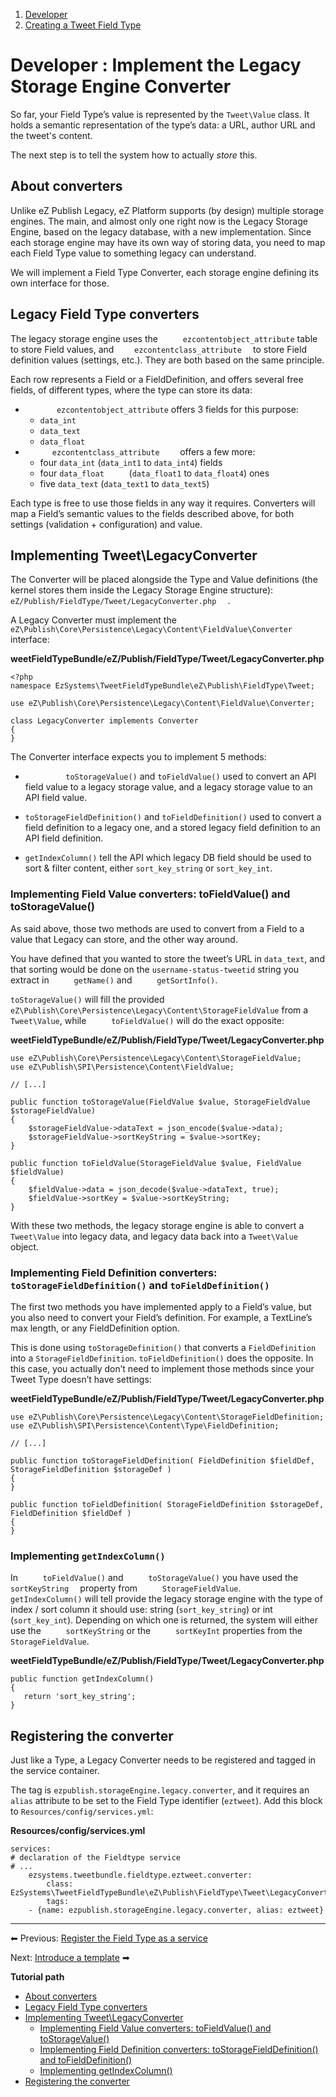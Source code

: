 1.  <span>[Developer](index)</span>
2.  <span>[Creating a Tweet Field Type](Creating-a-Tweet-Field-Type)</span>

<span id="title-text"> Developer : Implement the Legacy Storage Engine Converter </span>
========================================================================================



So far, your Field Type’s value is represented by the `Tweet\Value` class. It holds a semantic representation of the type’s data: a URL, author URL and the tweet's content.

The next step is to tell the system how to actually *store* this.

About converters
----------------

Unlike eZ Publish Legacy, eZ Platform supports (by design) multiple storage engines. The main, and almost only one right now is the Legacy Storage Engine, based on the legacy database, with a new implementation. Since each storage engine may have its own way of storing data, you need to map each Field Type value to something legacy can understand.

We will implement a Field Type Converter, each storage engine defining its own interface for those.

Legacy Field Type converters
----------------------------

The legacy storage engine uses the `     ezcontentobject_attribute` table to store Field values, and `     ezcontentclass_attribute   ` to store Field definition values (settings, etc.). They are both based on the same principle.

Each row represents a Field or a FieldDefinition, and offers several free fields, of different types, where the type can store its data:

-   `       ezcontentobject_attribute` offers 3 fields for this purpose:
    -   `data_int     `
    -   `data_text `
    -   `data_float     `
-   `       ezcontentclass_attribute     ` offers a few more:
    -   four `data_int` (`data_int1` to `data_int4`) fields
    -   four `data_float     `  (`data_float1` to `data_float4`) ones
    -   five `data_text` (`data_text1` to `data_text5`)

Each type is free to use those fields in any way it requires. Converters will map a Field’s semantic values to the fields described above, for both settings (validation + configuration) and value.

Implementing Tweet\\LegacyConverter
-----------------------------------

The Converter will be placed alongside the Type and Value definitions (the kernel stores them inside the Legacy Storage Engine structure): `     eZ/Publish/FieldType/Tweet/LegacyConverter.php   ` .

A Legacy Converter must implement the `eZ\Publish\Core\Persistence\Legacy\Content\FieldValue\Converter` interface:

**weetFieldTypeBundle/eZ/Publish/FieldType/Tweet/LegacyConverter.php**

``` brush:
<?php
namespace EzSystems\TweetFieldTypeBundle\eZ\Publish\FieldType\Tweet;

use eZ\Publish\Core\Persistence\Legacy\Content\FieldValue\Converter;

class LegacyConverter implements Converter
{
}
```

The Converter interface expects you to implement 5 methods:

-   `         toStorageValue()` and `toFieldValue()`
    used to convert an API field value to a legacy storage value, and a legacy storage value to an API field value.  

-   `toStorageFieldDefinition()` and `toFieldDefinition()`
    used to convert a field definition to a legacy one, and a stored legacy field definition to an API field definition.

-   `getIndexColumn()`
    tell the API which legacy DB field should be used to sort & filter content, either `sort_key_string` or `sort_key_int`.

### Implementing Field Value converters: toFieldValue() and toStorageValue()

As said above, those two methods are used to convert from a Field to a value that Legacy can store, and the other way around.

You have defined that you wanted to store the tweet’s URL in `data_text`, and that sorting would be done on the `username-status-tweetid` string you extract in `     getName()` and `     getSortInfo()`. 

`toStorageValue()` will fill the provided `eZ\Publish\Core\Persistence\Legacy\Content\StorageFieldValue` from a `     Tweet\Value`, while `     toFieldValue()` will do the exact opposite:

**weetFieldTypeBundle/eZ/Publish/FieldType/Tweet/LegacyConverter.php**

``` brush:
use eZ\Publish\Core\Persistence\Legacy\Content\StorageFieldValue;
use eZ\Publish\SPI\Persistence\Content\FieldValue;

// [...]

public function toStorageValue(FieldValue $value, StorageFieldValue $storageFieldValue)
{
    $storageFieldValue->dataText = json_encode($value->data);
    $storageFieldValue->sortKeyString = $value->sortKey;
}

public function toFieldValue(StorageFieldValue $value, FieldValue $fieldValue)
{
    $fieldValue->data = json_decode($value->dataText, true);
    $fieldValue->sortKey = $value->sortKeyString;
}
```

With these two methods, the legacy storage engine is able to convert a `Tweet\Value` into legacy data, and legacy data back into a `Tweet\Value` object.

### Implementing Field Definition converters: `toStorageFieldDefinition()` and `toFieldDefinition()`

The first two methods you have implemented apply to a Field’s value, but you also need to convert your Field’s definition. For example, a TextLine’s max length, or any FieldDefinition option.

This is done using `toStorageDefinition()` that converts a `FieldDefinition` into a `StorageFieldDefinition`. `toFieldDefinition()` does the opposite. In this case, you actually don’t need to implement those methods since your Tweet Type doesn’t have settings:

**weetFieldTypeBundle/eZ/Publish/FieldType/Tweet/LegacyConverter.php**

``` brush:
use eZ\Publish\Core\Persistence\Legacy\Content\StorageFieldDefinition;
use eZ\Publish\SPI\Persistence\Content\Type\FieldDefinition;

// [...]

public function toStorageFieldDefinition( FieldDefinition $fieldDef, StorageFieldDefinition $storageDef )
{
}
 
public function toFieldDefinition( StorageFieldDefinition $storageDef, FieldDefinition $fieldDef )
{
}
```

### Implementing `getIndexColumn()`

In `     toFieldValue()` and `     toStorageValue()` you have used the `     sortKeyString   ` property from `     StorageFieldValue`. `     getIndexColumn()` will tell provide the legacy storage engine with the type of index / sort column it should use: string (`sort_key_string`) or int (`sort_key_int`). Depending on which one is returned, the system will either use the `     sortKeyString` or the `     sortKeyInt` properties from the `     StorageFieldValue`.

**weetFieldTypeBundle/eZ/Publish/FieldType/Tweet/LegacyConverter.php**

``` brush:
public function getIndexColumn()
{
   return 'sort_key_string';
}
```

Registering the converter
-------------------------

Just like a Type, a Legacy Converter needs to be registered and tagged in the service container.

The tag is `ezpublish.storageEngine.legacy.converter`, and it requires an `alias` attribute to be set to the Field Type identifier (`eztweet`). Add this block to  `Resources/config/services.yml`:

**Resources/config/services.yml**

``` brush:
services:
# declaration of the Fieldtype service
# ...
    ezsystems.tweetbundle.fieldtype.eztweet.converter:
        class: EzSystems\TweetFieldTypeBundle\eZ\Publish\FieldType\Tweet\LegacyConverter
        tags:
    - {name: ezpublish.storageEngine.legacy.converter, alias: eztweet}
```

 

------------------------------------------------------------------------

 

 <span class="char" title="Leftwards Black Arrow">⬅</span> Previous: [Register the Field Type as a service](Register-the-Field-Type-as-a-service)

Next: <span class="confluence-link" title="Black Rightwards Arrow"> [Introduce a template](Introduce-a-template) ➡</span>

**Tutorial path**

 

 

-   [About converters](#ImplementtheLegacyStorageEngineConverter-Aboutconverters)
-   [Legacy Field Type converters](#ImplementtheLegacyStorageEngineConverter-LegacyFieldTypeconverters)
-   [Implementing Tweet\\LegacyConverter](#ImplementtheLegacyStorageEngineConverter-ImplementingTweet\LegacyConverter)
    -   [Implementing Field Value converters: toFieldValue() and toStorageValue()](#ImplementtheLegacyStorageEngineConverter-ImplementingFieldValueconverters:toFieldValue()andtoStorageValue())
    -   [Implementing Field Definition converters: toStorageFieldDefinition() and toFieldDefinition()](#ImplementtheLegacyStorageEngineConverter-ImplementingFieldDefinitionconverters:toStorageFieldDefinition()andtoFieldDefinition())
    -   [Implementing getIndexColumn()](#ImplementtheLegacyStorageEngineConverter-ImplementinggetIndexColumn())
-   [Registering the converter](#ImplementtheLegacyStorageEngineConverter-Registeringtheconverter)


